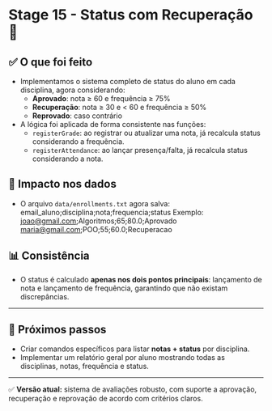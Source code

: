 # Stage 15 - Status com Recuperação 🚦

## ✅ O que foi feito

- Implementamos o sistema completo de status do aluno em cada disciplina, agora considerando:
  - **Aprovado**: nota ≥ 60 e frequência ≥ 75%
  - **Recuperação**: nota ≥ 30 e < 60 e frequência ≥ 50%
  - **Reprovado**: caso contrário
- A lógica foi aplicada de forma consistente nas funções:
  - `registerGrade`: ao registrar ou atualizar uma nota, já recalcula status considerando a frequência.
  - `registerAttendance`: ao lançar presença/falta, já recalcula status considerando a nota.

## 💾 Impacto nos dados
- O arquivo `data/enrollments.txt` agora salva:
email_aluno;disciplina;nota;frequencia;status
Exemplo:
joao@gmail.com;Algoritmos;65;80.0;Aprovado
maria@gmail.com;POO;55;60.0;Recuperacao

## 📊 Consistência
- O status é calculado **apenas nos dois pontos principais**: lançamento de nota e lançamento de frequência, garantindo que não existam discrepâncias.
---

## 🚀 Próximos passos
- Criar comandos específicos para listar **notas + status** por disciplina.
- Implementar um relatório geral por aluno mostrando todas as disciplinas, notas, frequência e status.
---

✅ **Versão atual:** sistema de avaliações robusto, com suporte a aprovação, recuperação e reprovação de acordo com critérios claros.
